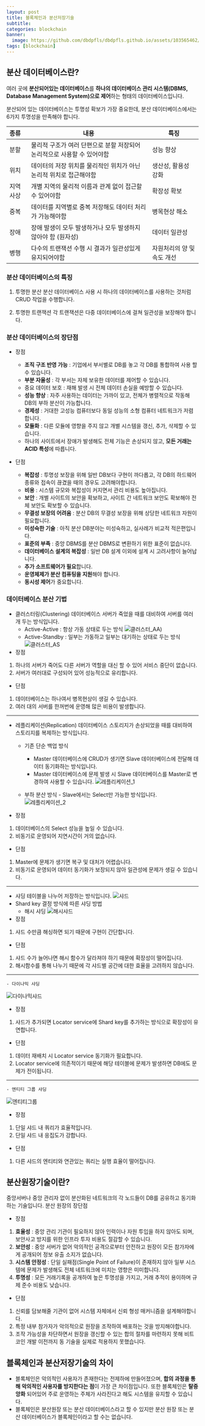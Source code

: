 ```yaml
---
layout: post
title: 블록체인과 분산저장기술
subtitle:
categories: blockchain
banner:
  image: https://github.com/dbdpfls/dbdpfls.github.io/assets/103565462/9b62ad56-1d5d-4114-bbb4-8bae805d8e59
tags: [blockchain]
---
```


## 분산 데이터베이스란?

여러 곳에 **분산되어있는 데이터베이스**를 **하나의 데이터베이스 관리 시스템(DBMS, Database Management System)으로 제어**하는 형태의 데이터베이스입니다.

분산되어 있는 데이터베이스는 투명성 확보가 가장 중요한데, 분산 데이터베이스에서는 6가지 투명성을 만족해야 합니다.

| 종류     | 내용                                                                    | 특징                       |
| :------- | ----------------------------------------------------------------------- | -------------------------- |
| 분할     | 물리적 구조가 여러 단편으로 분할 저장되어 논리적으로 사용할 수 있어야함 | 성능 향상                  |
| 위치     | 데이터의 저장 위치를 물리적인 위치가 아닌 논리적 위치로 접근해야함      | 생산성, 활용성 강화        |
| 지역사상 | 개별 지역의 물리적 이름과 관계 없이 접근할 수 있어야함                  | 확장성 확보                |
| 중복     | 데이터를 지역별로 중복 저장해도 데이터 처리가 가능해야함                | 병목현상 해소              |
| 장애     | 장애 발생이 모두 발생하거나 모두 발생하지 않아야 함 (원자성)            | 데이터 일관성              |
| 병행     | 다수의 트랜잭션 수행 시 결과가 일관성있게 유지되어야함                  | 자원처리의 양 및 속도 개선 |

### 분산 데이터베이스의 특징

1. 투명한 분산
   분산 데이터베이스 사용 시 하나의 데이터베이스를 사용하는 것처럼 CRUD 작업을 수행합니다.

2. 투명한 트랜잭션
   각 트랜잭션은 다중 데이터베이스에 걸쳐 일관성을 보장해야 합니다.

### 분산 데이터베이스의 장단점

- 장점

  - **조직 구조 반영 가능** : 기업에서 부서별로 DB를 놓고 각 DB를 통합하여 사용 할 수 있습니다.
  - **부분 자율성** : 각 부서는 자체 보유한 데이터를 제어할 수 있습니다.
  - 중요 데이터 보호 : 재해 발생 시 전체 데이터 손실을 예방할 수 있습니다.
  - **성능 향상** : 자주 사용하는 데이터는 가까이 있고, 전체가 병렬적으로 작동해 DB의 부하 분산이 가능합니다.
  - **경제성** : 거대한 고성능 컴퓨터보다 동일 성능의 소형 컴퓨터 네트워크가 저렴 합니다.
  - **모듈화** : 다른 모듈에 영향을 주지 않고 개별 시스템을 갱신, 추가, 삭제할 수 있습니다.
  - 하나의 사이트에서 장애가 발생해도 전체 기능은 손상되지 않고, **모든 거래는 ACID 특성**에 따릅니다.

- 단점
  - **복잡성** : 투명성 보장을 위해 일반 DB보다 구현이 까다롭고, 각 DB의 하드웨어 종류와 접속이 끊겼을 때의 경우도 고려해야합니다.
  - **비용** : 시스템 규모와 복잡성이 커지면서 관리 비용도 높아집니다.
  - **보안** : 개별 사이트의 보안을 확보하고, 사이트 간 네트워크 보안도 확보해야 전체 보안도 확보할 수 있습니다.
  - **무결성 보장의 어려움** : 분산 DB의 무결성 보장을 위해 상당한 네트워크 자원이 필요합니다.
  - **미성숙한 기술** : 아직 분산 DB분야는 미성숙하고, 실사례가 비교적 적은편입니다.
  - **표준의 부족** : 중앙 DBMS를 분산 DBMS로 변환하기 위한 표준이 없습니다.
  - **데이터베이스 설계의 복잡성** : 일반 DB 설계 이외에 설계 시 고려사항이 늘어납니다.
  - **추가 소프트웨어가 필요**합니다.
  - **운영체제가 분산 컴퓨팅을 지원**해야 합니다.
  - **동시성 제어**가 중요합니다.

### 데이터베이스 분산 기법

- 클러스터링(Clustering)
  데이터베이스 서버가 죽었을 때를 대비하여 서버를 여러 개 두는 방식입니다.
  - Active-Active : 항상 가동 상태로 두는 방식
    ![클러스터_AA](https://github.com/dbdpfls/dbdpfls.github.io/assets/103565462/77001abd-7ac2-4a34-8f35-ffd4cd4f767b))
  - Active-Standby : 일부는 가동하고 일부는 대기하는 상태로 두는 방식
    ![클러스터_AS](https://github.com/dbdpfls/dbdpfls.github.io/assets/103565462/b72899d0-30e0-4e88-b3a8-acc3989af19e)
- 장점

1. 하나의 서버가 죽어도 다른 서버가 역할을 대신 할 수 있어 서비스 중단이 없습니다.
2. 서버가 여러대로 구성되어 있어 성능적으로 유리합니다.

- 단점

1. 데이터베이스는 하나여서 병목현상이 생길 수 있습니다.
2. 여러 대의 서버를 한꺼번에 운영해 많은 비용이 발생합니다.

---

- 레플리케이션(Replication)
  데이터베이스 스토리지가 손상되었을 때를 대비하여 스토리지를 복제하는 방식입니다.

  - 기존 단순 백업 방식

    - Master 데이터베이스에 CRUD가 생기면 Slave 데이터베이스에 전달해 데이터 동기화하는 방식입니다.
    - Master 데이터베이스에 문제 발생 시 Slave 데이터베이스를 Master로 변경하여 사용할 수 있습니다.
      ![레플리케이션_1](https://github.com/dbdpfls/dbdpfls.github.io/assets/103565462/d3ac536b-4fe2-4b3a-b974-4c2bcb1e87ce)

  - 부하 분산 방식 - Slave에서는 Select만 가능한 방식입니다.
    ![레플리케이션_2](https://github.com/dbdpfls/dbdpfls.github.io/assets/103565462/9b55ce5e-93dc-44c8-90cf-46b37bd2c2d8)

- 장점

1. 데이터베이스의 Select 성능을 높일 수 있습니다.
2. 비동기로 운영되어 지연시간이 거의 없습니다.

- 단점

1. Master에 문제가 생기면 복구 및 대처가 어렵습니다.
2. 비동기로 운영되어 데이터 동기화가 보장되지 않아 일관성에 문제가 생길 수 있습니다.

---

- 샤딩
  테이블을 나누어 저장하는 방식입니다.
  ![샤드](https://github.com/dbdpfls/dbdpfls.github.io/assets/103565462/d0f2e12e-ef02-47ad-a56d-6c682ec28fc3)
- Shard key 결정 방식에 따른 샤딩 방법
  - 해시 샤딩
    ![해시샤드](https://github.com/dbdpfls/dbdpfls.github.io/assets/103565462/4cb7b697-a905-4b88-bb90-d15282f9068f)
- 장점

1. 샤드 수만큼 해싱하면 되기 때문에 구현이 간단합니다.

- 단점

1. 샤드 수가 늘어나면 해시 함수가 달라져야 하기 때문에 확장성이 떨어집니다.
2. 해시함수를 통해 나누기 때문에 각 샤드별 공간에 대한 효율을 고려하지 않습니다.

---

    - 다이나믹 샤딩

![다이나믹샤드](https://github.com/dbdpfls/dbdpfls.github.io/assets/103565462/fa0ebd98-36de-412e-a5aa-ec79d83ff21c)

- 장점

1. 샤드가 추가되면 Locator service에 Shard key를 추가하는 방식으로 확장성이 유연합니다.

- 단점

1. 데이터 재배치 시 Locator service 동기화가 필요합니다.
2. Locator service에 의존적이기 때문에 해당 테이블에 문제가 발생하면 DB에도 문제가 전이됩니다.

---

    - 엔티티 그룹 샤딩

![엔티티그룹](https://github.com/dbdpfls/dbdpfls.github.io/assets/103565462/0d71b7af-65c3-437a-abb0-55bfba67ac45)

- 장점

1. 단일 샤드 내 쿼리가 효율적입니다.
2. 단일 샤드 내 응집도가 강합니다.

- 단점

1. 다른 샤드의 엔티티와 연관있는 쿼리는 실행 효율이 떨어집니다.

## 분산원장기술이란?

중앙서버나 중앙 관리자 없이 분산화된 네트워크의 각 노드들이 DB를 공유하고 동기화하는 기술입니다.
분산 원장의 장단점

- 장점

1. **효율성** : 중앙 관리 기관이 필요하지 않아 인력이나 자원 투입을 하지 않아도 되며, 보안사고 방지를 위한 인프라 투자 비용도 절감할 수 있습니다.
2. **보안성** : 중앙 서버가 없어 악의적인 공격으로부터 안전하고 원장이 모든 참가자에게 공개되어 정보 유출 소지가 없습니다.
3. **시스템 안정성** : 단일 실패점(Single Point of Failure)이 존재하지 않아 일부 시스템에 문제가 발생해도 전체 네트워크에 미치는 영향은 미미합니다.
4. **투명성** : 모든 거래기록을 공개하여 높은 투명성을 가지고, 거래 추적이 용이하며 규제 준수 비용도 낮습니다.

- 단점

1. 신뢰를 담보해줄 기관이 없어 시스템 자체에서 신뢰 형성 매커니즘을 설계해야합니다.
2. 특정 내부 참가자가 악의적으로 원장을 조작하여 배포하는 것을 방지해야합니다.
3. 조작 가능성을 차단하면서 원장을 갱신할 수 있는 합의 절차를 마련하지 못해 비트코인 개발 이전까지 동 기술을 실제로 적용하지 못했습니다.

## 블록체인과 분산저장기술의 차이

- 블록체인은 악의적인 사용자가 존재한다는 전제하에 만들어졌으며, **합의 과정을 통해 악의적인 사용자를 방지한다는 점**이 가장 큰 차이점입니다. 또한 블록체인은 **탈중앙화** 되어있어 주로 운영하는 주체가 사라진다고 해도 시스템을 유지할 수 있습니다.
- 블록체인은 분산원장 또는 분산 데이터베이스라고 할 수 있지만 분산 원장 또는 분산 데이터베이스가 블록체인이라고 할 수는 없습니다.
